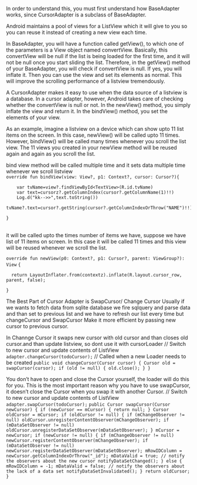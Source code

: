 In order to understand this, you must first understand how BaseAdapter works, since CursorAdapter is a subclass of BaseAdapter.

Android maintains a pool of views for a ListView which it will give to you so you can reuse it instead of creating a new view each time.

In BaseAdapter, you will have a function called getView(), to which one of the parameters is a View object named convertView. Basically, this convertView will be null if the list is being loaded for the first time, and it will not be null once you start sliding the list. Therefore, in the getView() method of your BaseAdapter, you will check if convertView is null. If yes, you will inflate it. Then you can use the view and set its elements as normal. This will improve the scrolling performance of a listview tremendously.

A CursorAdapter makes it easy to use when the data source of a listview is a database. In a cursor adapter, however, Android takes care of checking whether the convertView is null or not. In the newView() method, you simply inflate the view and return it. In the bindView() method, you set the elements of your view.

As an example, imagine a listview on a device which can show upto 11 list items on the screen. In this case, newView() will be called upto 11 times. However, bindView() will be called many times whenever you scroll the list view. The 11 views you created in your newView method will be reused again and again as you scroll the list.


bind view method will be called multiple time and it sets data multiple time whenever we scroll listview
<br>
`override fun bindView(view: View?, p1: Context?, cursor: Cursor?){`

        var tvName=view?.findViewById<TextView>(R.id.tvName)
        var text=cursorz?.getColumnIndex(cursor?.getColumnName(1)!!)
        Log.d("kk-->>",text.toString())
        tvName?.text=cursor?.getString(cursor?.getColumnIndexOrThrow("NAME")!!)
`}`


<br>
it will be called upto the times number of items we have, suppose we have list of 11 items on screen. In this case it will be called 11 times and this view will be reused whenever we scroll the list.

`override fun newView(p0: Context?, p1: Cursor?, parent: ViewGroup?): View`
`{`

      return LayoutInflater.from(contextz).inflate(R.layout.cursor_row, parent, false);

`}`


The Best Part of Cursor Adapter is SwapCursor/ Change Cursor
Usually if we wants to fetch data from sqlite database we fire sqlquery and parse data and than set to previous list and we have to refresh our list every time but changeCursor and SwapCursor Make it more efficient by passing new cursor to previous cursor.

In Channge Cursor it swaps new cursor with old cursor and than closes old cursor.and than update listview, so dont use it with cursorLoader
// Switch to new cursor and update contents of ListView
`adapter.changeCursor(todoCursor);`
// Called when a new Loader needs to be created
`public void changeCursor(Cursor cursor) {
        Cursor old = swapCursor(cursor);
        if (old != null) {
            old.close();
        }
    }`

You don’t have to open and close the Cursor yourself, the loader will do this for you. This is the most important reason why you have to use swapCursor, it doesn’t close the Cursor when you swap it with another Cursor.
// Switch to new cursor and update contents of ListView
`adapter.swapCursor(todoCursor);`
`public Cursor swapCursor(Cursor newCursor)
{
        if (newCursor == mCursor) {
            return null;
        }
        Cursor oldCursor = mCursor;
        if (oldCursor != null) {
            if (mChangeObserver != null) oldCursor.unregisterContentObserver(mChangeObserver);
            if (mDataSetObserver != null) oldCursor.unregisterDataSetObserver(mDataSetObserver);
        }
        mCursor = newCursor;
        if (newCursor != null) {
            if (mChangeObserver != null) newCursor.registerContentObserver(mChangeObserver);
            if (mDataSetObserver != null) newCursor.registerDataSetObserver(mDataSetObserver);
            mRowIDColumn = newCursor.getColumnIndexOrThrow("_id");
            mDataValid = true;
            // notify the observers about the new cursor
            notifyDataSetChanged();
        } else {
            mRowIDColumn = -1;
            mDataValid = false;
            // notify the observers about the lack of a data set
            notifyDataSetInvalidated();
        }
        return oldCursor;
}`
